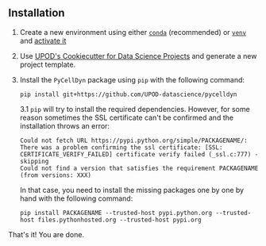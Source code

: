 ## Installation

1. Create a new environment using either [`conda`](https://docs.conda.io/projects/conda/en/latest/user-guide/tasks/manage-environments.html#creating-an-environment-with-commands) (recommended) or [`venv`](https://docs.python.org/3/library/venv.html#creating-virtual-environments)
and [activate it](https://docs.conda.io/projects/conda/en/latest/user-guide/tasks/manage-environments.html#activating-an-environment)

1. Use [UPOD's Cookiecutter for Data Science Projects](https://github.com/UPOD-datascience/cookiecutter-ds) and generate a new project template.

1. Install the `PyCellDyn` package using `pip` with the following command:

   ```
   pip install git+https://github.com/UPOD-datascience/pycelldyn
   ```
   
   3.1 `pip` will try to install the required dependencies. However, for some reason sometimes the SSL certificate can't be confirmed and the installation throws an error:
   
   ```
   Could not fetch URL https://pypi.python.org/simple/PACKAGENAME/: There was a problem confirming the ssl certificate: [SSL: CERTIFICATE_VERIFY_FAILED] certificate verify failed (_ssl.c:777) - skipping
   Could not find a version that satisfies the requirement PACKAGENAME (from versions: XXX)
   ```
   
   In that case, you need to install the missing packages one by one by hand with the following command:
   
   ```
   pip install PACKAGENAME --trusted-host pypi.python.org --trusted-host files.pythonhosted.org --trusted-host pypi.org
   ```
   
That's it! You are done.
